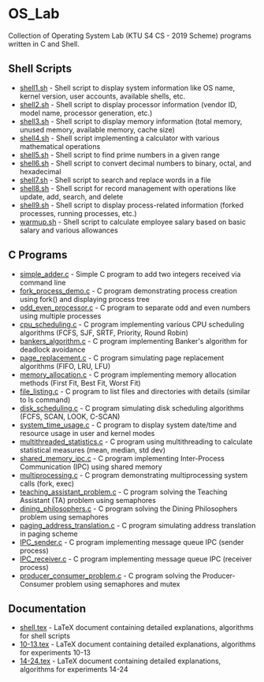# OS_Lab
Collection of Operating System Lab (KTU S4 CS - 2019 Scheme) programs written in C and Shell.

## Shell Scripts
- [shell1.sh](/Shell%20Scripts/shell1.sh) - Shell script to display system information like OS name, kernel version, user accounts, available shells, etc.
- [shell2.sh](/Shell%20Scripts/shell2.sh) - Shell script to display processor information (vendor ID, model name, processor generation, etc.)
- [shell3.sh](/Shell%20Scripts/shell3.sh) - Shell script to display memory information (total memory, unused memory, available memory, cache size)
- [shell4.sh](/Shell%20Scripts/shell4.sh) - Shell script implementing a calculator with various mathematical operations
- [shell5.sh](/Shell%20Scripts/shell5.sh) - Shell script to find prime numbers in a given range
- [shell6.sh](/Shell%20Scripts/shell6.sh) - Shell script to convert decimal numbers to binary, octal, and hexadecimal
- [shell7.sh](/Shell%20Scripts/shell7.sh) - Shell script to search and replace words in a file
- [shell8.sh](/Shell%20Scripts/shell8.sh) - Shell script for record management with operations like update, add, search, and delete
- [shell9.sh](/Shell%20Scripts/shell9.sh) - Shell script to display process-related information (forked processes, running processes, etc.)
- [warmup.sh](/Shell%20Scripts/warmup.sh) - Shell script to calculate employee salary based on basic salary and various allowances

## C Programs
- [simple_adder.c](/C%20Programs/simple_adder.c) - Simple C program to add two integers received via command line
- [fork_process_demo.c](/C%20Programs/fork_process_demo.c) - C program demonstrating process creation using fork() and displaying process tree
- [odd_even_processor.c](/C%20Programs/odd_even_processor.c) - C program to separate odd and even numbers using multiple processes
- [cpu_scheduling.c](/C%20Programs/cpu_scheduling.c) - C program implementing various CPU scheduling algorithms (FCFS, SJF, SRTF, Priority, Round Robin)
- [bankers_algorithm.c](/C%20Programs/bankers_algorithm.c) - C program implementing Banker's algorithm for deadlock avoidance
- [page_replacement.c](/C%20Programs/page_replacement.c) - C program simulating page replacement algorithms (FIFO, LRU, LFU)
- [memory_allocation.c](/C%20Programs/memory_allocation.c) - C program implementing memory allocation methods (First Fit, Best Fit, Worst Fit)
- [file_listing.c](/C%20Programs/file_listing.c) - C program to list files and directories with details (similar to ls command)
- [disk_scheduling.c](/C%20Programs/disk_scheduling.c) - C program simulating disk scheduling algorithms (FCFS, SCAN, LOOK, C-SCAN)
- [system_time_usage.c](/C%20Programs/system_time_usage.c) - C program to display system date/time and resource usage in user and kernel modes
- [multithreaded_statistics.c](/C%20Programs/multithreaded_statistics.c) - C program using multithreading to calculate statistical measures (mean, median, std dev)
- [shared_memory_ipc.c](/C%20Programs/shared_memory_ipc.c) - C program implementing Inter-Process Communication (IPC) using shared memory
- [multiprocessing.c](/C%20Programs/multiprocessing.c) - C program demonstrating multiprocessing system calls (fork, exec)
- [teaching_assistant_problem.c](/C%20Programs/teaching_assistant_problem.c) - C program solving the Teaching Assistant (TA) problem using semaphores
- [dining_philosophers.c](/C%20Programs/dining_philosophers.c) - C program solving the Dining Philosophers problem using semaphores
- [paging_address_translation.c](/C%20Programs/paging_address_translation.c) - C program simulating address translation in paging scheme
- [IPC_sender.c](/C%20Programs/IPC_sender.c) - C program implementing message queue IPC (sender process)
- [IPC_receiver.c](/C%20Programs/IPC_receiver.c) - C program implementing message queue IPC (receiver process)
- [producer_consumer_problem.c](/C%20Programs/producer_consumer_problem.c) - C program solving the Producer-Consumer problem using semaphores and mutex

## Documentation
- [shell.tex](/Latex/shell.tex) - LaTeX document containing detailed explanations, algorithms for shell scripts
- [10-13.tex](/Latex/10-13.tex) - LaTeX document containing detailed explanations, algorithms for experiments 10-13
- [14-24.tex](/Latex/14-24.tex) - LaTeX document containing detailed explanations, algorithms for experiments 14-24
